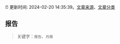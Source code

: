 :alarm_clock: 更新时间: 2024-02-20 14:35:39。[文章来源](/README.md)、[文章分类](/TAGS.md)

## 报告


> 关键字：`报告`、`月报`



